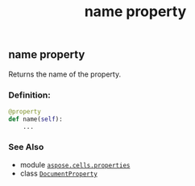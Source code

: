 ﻿---
title: name property
second_title: Aspose.Cells for Python via .NET API References
description: 
type: docs
weight: 90
url: /aspose.cells.properties/documentproperty/name/
is_root: false
---

## name property


Returns the name of the property.
### Definition:
```python
@property
def name(self):
    ...
```

### See Also
* module [`aspose.cells.properties`](../../)
* class [`DocumentProperty`](/cells/python-net/aspose.cells.properties/documentproperty)
